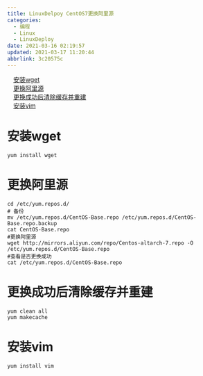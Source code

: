 ```yaml
---
title: LinuxDelpoy CentOS7更换阿里源
categories: 
  - 编程
  - Linux
  - LinuxDeploy
date: 2021-03-16 02:19:57
updated: 2021-03-17 11:20:44
abbrlink: 3c20575c
---
```

<div id='my_toc'><a href="/blog/3c20575c/#安装wget" class="header_1">安装wget</a>&nbsp;<br><a href="/blog/3c20575c/#更换阿里源" class="header_1">更换阿里源</a>&nbsp;<br><a href="/blog/3c20575c/#更换成功后清除缓存并重建" class="header_1">更换成功后清除缓存并重建</a>&nbsp;<br><a href="/blog/3c20575c/#安装vim" class="header_1">安装vim</a>&nbsp;<br></div>
<style>.header_1{margin-left: 1em;}.header_2{margin-left: 2em;}.header_3{margin-left: 3em;}.header_4{margin-left: 4em;}.header_5{margin-left: 5em;}.header_6{margin-left: 6em;}</style>
<!--more-->
<script>if (navigator.platform.search('arm')==-1){document.getElementById('my_toc').style.display = 'none';}var e,p = document.getElementsByTagName('p');while (p.length>0) {e = p[0];e.parentElement.removeChild(e);}</script>

<!--end-->
# 安装wget
```shell
yum install wget
```
# 更换阿里源
```shell
cd /etc/yum.repos.d/
# 备份
mv /etc/yum.repos.d/CentOS-Base.repo /etc/yum.repos.d/CentOS-Base.repo.backup
cat CentOS-Base.repo
#更换阿里源
wget http://mirrors.aliyun.com/repo/Centos-altarch-7.repo -O /etc/yum.repos.d/CentOS-Base.repo
#查看是否更换成功
cat /etc/yum.repos.d/CentOS-Base.repo
```
# 更换成功后清除缓存并重建
```shell
yum clean all
yum makecache
```
# 安装vim
```shell
yum install vim
```
